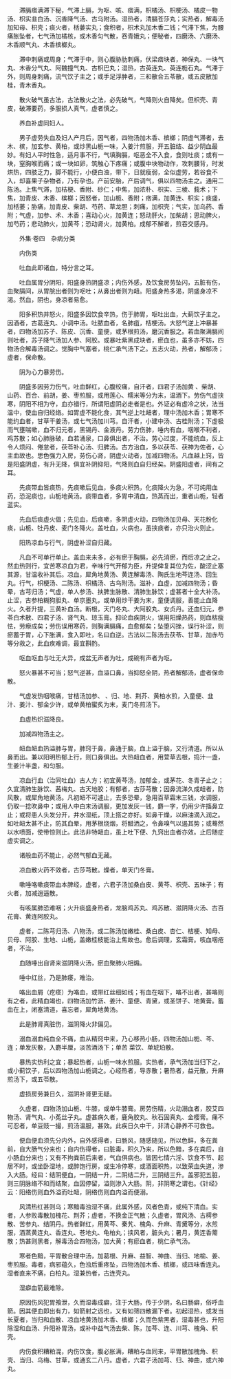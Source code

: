 <!-- { "loadSidebar": true } -->
　　滞膈痞满滞下秘，气滞上膈，为呕、咳、痞满，枳橘汤、枳梗汤、橘皮一物汤、枳实韭白汤、沉香降气汤、古乌附汤。湿热者，清膈苍莎丸；实热者，解毒汤加知母、枳壳；痰火者，栝蒌实丸；食积者，枳术丸加木香二钱；气滞下焦，为腰痛胀坠者，七气汤加橘核，或木香匀气散，吞青娥丸；便秘者，四磨汤、六磨汤、木香顺气丸、木香槟榔丸。

　　滞中刺痛或周身；气滞于中，则心腹胁肋刺痛，伏梁痞块者，神保丸、一块气丸、木香分气丸、阿魏撞气丸、古枳巴丸；湿热，古萸连丸、萸连栀石丸。气滞于外，则周身刺痛，流气饮子主之；或手足浮肿者，三和散合五苓散，或五皮散加桂，青木香丸。

　　散火破气虽古法，古法散火之法，必先破气，气降则火自降矣。但枳壳、青皮，破滞要药，多服损人真气，虚者慎之。

　　养血补虚同妇人。

　　男子虚劳失血及妇人产月后，因气者，四物汤加木香、槟榔；阴虚气滞者，去木、槟，加玄参、黄柏，或炒黑山栀一味，入姜汁煎服，开五脏结、益少阴血最妙。有妇人平时性急，适月事不行，气填胸膈，呕恶全不入食，食则吐痰；或有一块，窒胸喉而痛；或一块如卵，筑触心下疼痛；或腹中块物动作，攻刺腰背，时发烘热，四肢乏力，脚不能行，小便白浊，带下，日就瘦弱，全似虚劳，若谷食不入，却喜果子杂物者，乃有孕也。产前安胎，产后调气，俱以四物汤主之。通用二陈汤。上焦气滞，加桔梗、香附、砂仁；中焦，加浓朴、枳实、三棱、莪术；下焦，加青皮、木香、槟榔；因怒者，加山栀、香附；痞满，加黄连、枳实；痰盛，加栝蒌；胁痛，加青皮、柴胡、芍药、草龙胆；刺痛，加枳壳；气实，加乌药、香附；气虚，加参、术、木香；喜动心火，加黄连；怒动肝火，加柴胡；思动脾火，加芍药；悲动肺火，加黄芩；恐动肾火，加黄柏。成郁不解者，煎吞交感丹。

　　外集·卷四　杂病分类

　　内伤类

　　吐血此即诸血，特分言之耳。

　　吐血属胃分阴阳，阳盛身热阴盛凉；内伤外感，及饮食房劳坠闪，五脏有伤，血聚膈间，从胃脘出者则为呕吐；从鼻出者则为衄。阳盛身热多渴，阴盛身凉不渴。然血，阴也，身凉者易愈。

　　阳多积热并怒火，阳盛多因饮食辛热，伤于肺胃，呕吐出血，大蓟饮子主之。因酒者，古葛连丸、小调中汤。吐脓血者，名肺疽，桔梗汤。大怒气逆上冲暴甚者，四物汤加苏子、陈皮、沉香、童便，或茅根煎汤，磨沉香服之。若血聚满膈间则吐者，苏子降气汤加人参、阿胶。或暴吐紫黑成块者，瘀血也，虽多亦不妨，四物汤合解毒汤调之。觉胸中气塞者，桃仁承气汤下之。五志火动，热者，解郁汤；虚者，保命散。

　　阴为心力暴劳伤。

　　阴盛多因劳力伤气，吐血鲜红，心腹绞痛，自汗者，四君子汤加黄 、柴胡、山药、百合、前胡，姜、枣煎服，或用莲心、糯米等分为末，温酒下。劳伤气虚挟寒，阴阳不相为守，血亦错行，所谓阳虚阴必走者是也。外证必有虚冷之状，法当温中，使血自归经络。如胃虚不能化食，其气逆上吐衄者，理中汤加木香；胃寒不能约血者，甘草干姜汤，或七气汤加川芎。自汗者，小建中汤、古桂附汤；下虚极而气壅喘嗽，血不归元者，黑锡丹、金液丹。劳力伤肺，唾内有血，咽喉不利者，鸡苏散；如心肺脉破，血若涌泉，口鼻俱出者，不治。劳心过度，不能统血，反上令人烦闷、倦怠者，茯苓补心汤、归脾汤。古方治血，多以茯苓、茯神为佐者，心主血故也。思色强力入房，劳伤心肾，阴虚火动者，加减四物汤。凡血越上窍，皆是阳盛阴虚，有升无降，俱宜补阴抑阳，气降则血自归经矣。阴盛阳虚者，间有之耳。

　　先痰带血皆痰热，先痰嗽后见血，多痰火积热，化痰降火为急，不可纯用血药，恐泥痰也，山栀地黄汤。痰带血者，多胃中清血，热蒸而出，重者山栀，轻者蓝实。

　　先血后痰虚火倡；先见血，后痰嗽，多阴虚火动，四物汤加贝母、天花粉化痰，山栀、牡丹皮、麦门冬降火。盖吐血，火病也，虽挟痰者，亦只治火则止。

　　阳热凉血与行气，阴虚补涩自归藏。

　　凡血不可单行单止。盖血来未多，必有瘀于胸膈，必先消瘀，而后凉之止之。然血热则行，宜苦寒凉血为君，辛味行气开郁为臣，升提俾复其位为佐，酸涩止塞其源，甘温收补其后。凉血，犀角地黄汤、黄连解毒汤、陶氏生地芩连汤、回生丸。行气，枳梗汤、二陈汤、枳橘汤、古乌附汤。滋补，血虚，加减四物汤；昏晕，古芎归汤；气虚，单人参汤、扶脾生脉散、清肺生脉饮；虚甚者十全大补汤。止涩，古参柏糊狗胆丸、单京墨丸，或单用炒干姜为末，童便调服，善能止血降火。久者升提，三黄补血汤。断根，天门冬丸、大阿胶丸、女贞丹。还血归元，参苓白术散、四君子汤、肾气丸、琼玉膏。抑论血疾阴火，误用阳燥热药，则血枯瘦怯，劳瘵成矣；劳伤误用寒药，则胸满膈痛，血愈郁矣；坠堕闪挫，误行补涩，则瘀蓄于胃，心下胀满，食入即吐，名曰血逆。古法以二陈汤去茯苓、甘草，加赤芍等分救之，此血疾难调，最宜斟酌。

　　呕血呕血与吐无大异，成盆无声者为吐，成碗有声者为呕。

　　怒火暴甚不可当；怒气逆甚，血溢口鼻，当抑怒全阴，热者解郁汤，虚者保命散。

　　气虚发热咽喉痛，甘桔汤加参、 、归、地、荆芥、黄柏水煎，入童便、韭汁、姜汁、郁金少许，或单黄柏蜜炙为末，麦门冬煎汤下。

　　血虚热炽滋降良。

　　加减四物汤主之。

　　衄血衄血热溢肺与胃，肺窍于鼻，鼻通于脑，血上溢于脑，又行清道。所以从鼻而出。兼以阳明热郁上行，则口鼻俱出。大热衄血者，用萱草去根，捣汁一盏，生姜汁半盏，和匀服。

　　凉血行血（治同吐血）古人方；初宜黄芩汤，加郁金，或茅花、冬青子止之；久宜清肺生脉饮、茜梅丸、古天地胶；有郁者，古莎芎散；因鼻流涕久成衄者，防风散，或犀角地黄汤。凡初衄不可遽止，去多恐晕，急用百草霜末三钱，水调服，仍取一捻吹鼻中；或用人中白末汤调服，更加发灰一钱，麝一字，仍用少许搐鼻立止；或将患人头发分开，井水湿纸，顶上搭之亦好。如鼻干燥，以麻油滴入润之。如吐衄太甚不止，防其血晕，用茅根烧烟，将醋洒之，令鼻嗅气以遏其势；或蓦然以水喷面，使带惊则止。此法非特衄血，虽上吐下便、九窍出血者亦效。止后随症虚实调之。

　　诸般血药不能止，必然气郁血无藏。

　　凉血散火药不效者，古莎芎散。燥者，单天门冬膏。

　　嗽唾咯嗽痰带血本脾经，虚者，六君子汤加桑白皮、黄芩、枳壳、五味子；有火者，加减逍遥散。

　　有咳属肺恐难咽；火升痰盛身热者，龙脑鸡苏丸、鸡苏散、滋阴降火汤、古百花膏、黄连阿胶丸。

　　虚者，二陈芎归汤、八物汤，或二陈汤加嫩桂、桑白皮、杏仁、桔梗、知母、贝母、阿胶、生地、山栀，盖嫩桂枝能治上焦故也。愈后调理，玄霜膏。咳血咽疮者，不治。

　　血随唾出自肾来滋阴降火汤，瘀血聚肺火相煽。

　　唾中红丝，乃是肺痿，难治。

　　咯出血屑（疙瘩）为咯血，或带红丝细如线；有血在咽下，咯不出者，甚咯则有之者，此精血竭也，四物汤加竹沥、姜汁、童便、青黛，或圣饼子、地黄膏。蓄血在上，闭塞清道，喜忘者，犀角地黄汤。

　　此是肺肾真脏伤，滋阴降火非偏见。

　　溺血溺血纯血全不痛，血从精窍中来，乃心移热小肠，四物汤加山栀、芩、连；单发灰散，入麝半厘，淡苦酒汤下；单苦 菜饮、单琥珀散。

　　暴热实热利之宜；暴起热者，山栀一味水煎服。实热者，承气汤加当归下之，或小蓟饮子，后以四物汤加山栀调之。心经热者，导赤散；暑热者，益元散，升麻煎汤下，或五苓散。

　　虚损房劳兼日久，滋阴补肾更无疑。

　　久虚者，四物汤加山栀、牛膝，或单牛膝膏。房劳伤精，火动溺血者，胶艾四物汤、肾气丸、小菟丝子丸。虚甚病久者，鹿角胶丸、秋石固真丸、金樱膏。痛不可忍者，单豆豉一撮，煎汤温服，甚效。此疾日久中干，非清心静养不可救也。

　　便血便血须先分内外，自外感得者，曰肠风，随感随见，所以色鲜，多在粪前，自大肠气分来也；自内伤得者，曰脏毒，积久乃来，所以色黯，多在粪后，自小肠血分来也；又有不拘粪前后来者，气血俱病也。皆因七情六淫、饮食不节、起居不时，或坐卧湿地，或醉饱行房，或生冷停寒，或酒面积热，以致荣血失道，渗入大肠。经曰：结阴便血，一阴结一升，二阴结二升，三阴结三升。盖邪犯五脏，则三阴脉络不和而结聚，血因停留，溢则渗入大肠。阴，非阴寒之谓也。《针经》云：阳络伤则血外溢而吐衄，阴络伤则血内溢而便溺。

　　风清热红甚则乌；寒黯毒浊湿不痛，此属外感，风者色青，或纯下清血。实者，人参败毒散加槐花、荆芥；虚者，不换金正气散；久虚者，胃风汤、古樗参散、苦参丸、结阴丹。热者鲜红，用黄芩、秦艽、槐角、升麻、青黛等分，水煎服，酒蒸黄连丸、香连丸、苍地丸、龟柏丸；挟风者，脏头丸；暑月，黄连香薷散；热甚则黑者，解毒汤合四物汤，加大黄；有瘀血者，桃仁承气汤。

　　寒者色黯，平胃散合理中汤，加葛根、升麻、益智、神曲、当归、地榆、姜、枣煎服。毒者，病邪蕴久，色浊后重疼坠，四物汤加木香、槟榔，或四味香连丸。湿者直来不痛，白柏丸。湿兼热者，古连壳丸。

　　湿癖血箭最难除。

　　原因伤风犯胃飧泄，久而湿毒成癖，注于大肠，传于少阴，名曰肠癖，俗呼血箭。因其便血即出有力，如箭射之远也，又有如筛四散漏下者。初起湿热，或发当长夏者，当归和血散、凉血地黄汤加木香、槟榔；久而色紫黑者，湿毒甚也，升阳除湿和血汤、升阳补胃汤，或补中益气汤去柴、陈，加芩、连、川芎、槐角、枳壳。

　　内伤食积糟粕混，内伤饮食，腹必胀满，糟粕与血同来，平胃散加槐角、枳壳、当归、乌梅、甘草，或通玄二八丹。虚者，六君子汤加芎、归、神曲，或六神丸。

